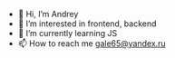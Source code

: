 - 👋 Hi, I’m Andrey 
- 👀 I’m interested in frontend, backend
- 🌱 I’m currently learning JS
- 📫 How to reach me gale65@yandex.ru


